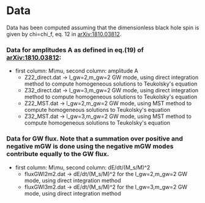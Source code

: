 # Data

Data has been computed assuming that the dimensionless black hole spin is given by chi=chi_f, eq. 12 in [arXiv:1810.03812](https://arxiv.org/pdf/1810.03812.pdf).

### Data for amplitudes A as defined in eq.(19) of  [arXiv:1810.03812](https://arxiv.org/pdf/1810.03812.pdf): 

- first column: M\mu, second column: amplitude A
  - Z22_direct.dat -> l_gw=2,m_gw=2 GW mode, using direct integration method to compute homogeneous solutions to Teukolsky's equation
  - Z32_direct.dat ->  l_gw=3,m_gw=2 GW mode, using direct integration method to compute homogeneous solutions to Teukolsky's equation
  - Z22_MST.dat -> l_gw=2,m_gw=2 GW mode, using MST method to compute homogeneous solutions to Teukolsky's equation
  - Z32_MST.dat ->  l_gw=3,m_gw=2 GW mode, using MST method to compute homogeneous solutions to Teukolsky's equation


### Data for GW flux. Note that a summation over positive and negative mGW is done using the negative mGW modes contribute equally to the GW flux.

- first column: M\mu, second column: dE/dt/(M_s/M)^2
  - fluxGWl2m2.dat -> dE/dt/(M_s/M)^2 for the l_gw=2,m_gw=2 GW mode, using direct integration method
  - fluxGWl3m2.dat  -> dE/dt/(M_s/M)^2 for the l_gw=3,m_gw=2 GW mode, using direct integration method
